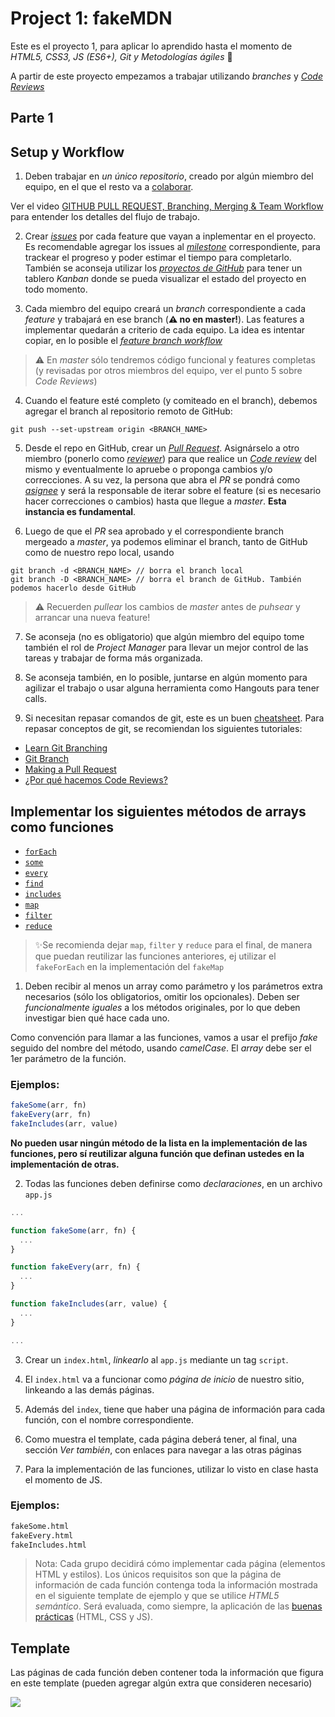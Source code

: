 # Project 1: fakeMDN

Este es el proyecto 1, para aplicar lo aprendido hasta el momento de _HTML5, CSS3, JS (ES6+), Git y Metodologías ágiles_ :rocket:

A partir de este proyecto empezamos a trabajar utilizando _branches_ y [_Code Reviews_](https://www.freecodecamp.org/news/code-review-the-ultimate-guide-aa45c358bbf5/)

## Parte 1

## Setup y Workflow

1) Deben trabajar en _un único repositorio_, creado por algún miembro del equipo, en el que el resto va a [colaborar](https://help.github.com/en/articles/inviting-collaborators-to-a-personal-repository). 

Ver el video [GITHUB PULL REQUEST, Branching, Merging & Team Workflow
](https://www.youtube.com/watch?v=oFYyTZwMyAg) para entender los detalles del flujo de trabajo.

2) Crear [_issues_](https://help.github.com/en/articles/about-issues) por cada feature que vayan a inplementar en el proyecto. Es recomendable agregar los issues al [_milestone_](https://help.github.com/en/articles/about-milestones) correspondiente, para trackear el progreso y poder estimar el tiempo para completarlo. También se aconseja utilizar los [_proyectos de GitHub_](https://help.github.com/en/articles/about-project-boards) para tener un tablero _Kanban_ donde se pueda visualizar el estado del proyecto en todo momento.

3) Cada miembro del equipo creará un _branch_ correspondiente a cada _feature_ y trabajará en ese branch (**:warning: no en master!**). Las features a implementar quedarán a criterio de cada equipo. La idea es intentar copiar, en lo posible el [_feature branch workflow_](https://www.atlassian.com/git/tutorials/comparing-workflows/feature-branch-workflow)

> :warning: En _master_ sólo tendremos código funcional y features completas (y revisadas por otros miembros del equipo, ver el punto 5 sobre _Code Reviews_)

4) Cuando el feature esté completo (y comiteado en el branch), debemos agregar el branch al repositorio remoto de GitHub: 

```git
git push --set-upstream origin <BRANCH_NAME>
```

5) Desde el repo en GitHub, crear un [_Pull Request_](https://help.github.com/en/articles/about-pull-requests). Asignárselo a otro miembro (ponerlo como [_reviewer_](https://help.github.com/en/articles/about-pull-request-reviews)) para que realice un [_Code review_](https://www.atlassian.com/agile/software-development/code-reviews) del mismo y eventualmente lo apruebe o proponga cambios y/o correcciones. A su vez, la persona que abra el _PR_ se pondrá como [_asignee_](https://help.github.com/en/articles/assigning-issues-and-pull-requests-to-other-github-users) y será la responsable de iterar sobre el feature (si es necesario hacer correcciones o cambios) hasta que llegue a _master_. **Esta instancia es fundamental**.

6) Luego de que el _PR_ sea aprobado y el correspondiente branch mergeado a _master_, ya podemos eliminar el branch, tanto de GitHub como de nuestro repo local, usando 

```git
git branch -d <BRANCH_NAME> // borra el branch local
git branch -D <BRANCH_NAME> // borra el branch de GitHub. También podemos hacerlo desde GitHub
```

> :warning: Recuerden _pullear_ los cambios de _master_ antes de _puhsear_ y arrancar una nueva feature!

7) Se aconseja (no es obligatorio) que algún miembro del equipo tome también el rol de _Project Manager_ para llevar un mejor control de las tareas y trabajar de forma más organizada.

8) Se aconseja también, en lo posible, juntarse en algún momento para agilizar el trabajo o usar alguna herramienta como Hangouts para tener calls.

9) Si necesitan repasar comandos de git, este es un buen [cheatsheet](https://github.com/joshnh/Git-Commands). Para repasar conceptos de git, se recomiendan los siguientes tutoriales:

- [Learn Git Branching](https://learngitbranching.js.org/)
- [Git Branch](https://www.atlassian.com/git/tutorials/using-branches)
- [Making a Pull Request](https://www.atlassian.com/git/tutorials/making-a-pull-request)
- [¿Por qué hacemos Code Reviews?](https://www.atlassian.com/agile/software-development/code-reviews)

## Implementar los siguientes métodos de arrays como funciones 

- [`forEach`](https://developer.mozilla.org/en-US/docs/Web/JavaScript/Reference/Global_Objects/Array/forEach)
- [`some`](https://developer.mozilla.org/en-US/docs/Web/JavaScript/Reference/Global_Objects/Array/some)
- [`every`](https://developer.mozilla.org/en-US/docs/Web/JavaScript/Reference/Global_Objects/Array/every)
- [`find`](https://developer.mozilla.org/en-US/docs/Web/JavaScript/Reference/Global_Objects/Array/find)
- [`includes`](https://developer.mozilla.org/en-US/docs/Web/JavaScript/Reference/Global_Objects/Array/includes)
- [`map`](https://developer.mozilla.org/en-US/docs/Web/JavaScript/Reference/Global_Objects/Array/map)
- [`filter`](https://developer.mozilla.org/en-US/docs/Web/JavaScript/Reference/Global_Objects/Array/filter)
- [`reduce`](https://developer.mozilla.org/en-US/docs/Web/JavaScript/Reference/Global_Objects/Array/reduce)

> ✨Se recomienda dejar `map`, `filter` y `reduce` para el final, de manera que puedan reutilizar las funciones anteriores, ej utilizar el `fakeForEach` en la implementación del `fakeMap`

1) Deben recibir al menos un array como parámetro y los parámetros extra necesarios (sólo los obligatorios, omitir los opcionales). Deben ser _funcionalmente iguales_ a los métodos originales, por lo que deben investigar bien qué hace cada uno.

Como convención para llamar a las funciones, vamos a usar el prefijo _fake_ seguido del nombre del método, usando _camelCase_. El _array_ debe ser el 1er parámetro de la función.

### Ejemplos: 

```js
fakeSome(arr, fn)
fakeEvery(arr, fn)
fakeIncludes(arr, value)
```

**No pueden usar ningún método de la lista en la implementación de las funciones, pero sí reutilizar alguna función que definan ustedes en la implementación de otras.**

2) Todas las funciones deben definirse como _declaraciones_, en un archivo `app.js`

```js
...

function fakeSome(arr, fn) {
  ...
}

function fakeEvery(arr, fn) {
  ...
}

function fakeIncludes(arr, value) {
  ...
}

...
```

3) Crear un `index.html`, _linkearlo_ al `app.js` mediante un tag `script`.

4) El `index.html` va a funcionar como _página de inicio_ de nuestro sitio, linkeando a las demás páginas. 

5) Además del `index`, tiene que haber una página de información para cada función, con el nombre correspondiente.

6) Como muestra el template, cada página deberá tener, al final, una sección _Ver también_, con enlaces para navegar a las otras páginas

7) Para la implementación de las funciones, utilizar lo visto en clase hasta el momento de JS.

### Ejemplos: 

```html
fakeSome.html
fakeEvery.html
fakeIncludes.html
```

> Nota: Cada grupo decidirá cómo implementar cada página (elementos HTML y estilos). Los únicos requisitos son que la página de información de cada función contenga toda la información mostrada en el siguiente template de ejemplo y que se utilice _HTML5 semántico_. Será evaluada, como siempre, la aplicación de las [buenas prácticas](http://undefinedschool.io/best-practices/) (HTML, CSS y JS).

## Template

Las páginas de cada función deben contener toda la información que figura en este template (pueden agregar algún extra que consideren necesario)

![](https://i.imgur.com/iYHD9vs.png)

